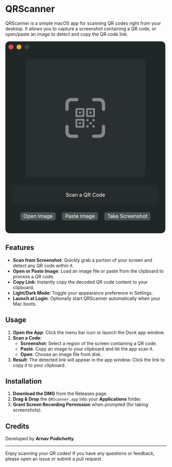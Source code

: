 # QRScanner

QRScanner is a simple macOS app for scanning QR codes right from your desktop. It allows you to capture a screenshot containing a QR code, or open/paste an image to detect and copy the QR code link.

![QR Scanner Screenshot](QRScanner_Screenshot.png)

## Features

- **Scan from Screenshot**: Quickly grab a portion of your screen and detect any QR code within it.
- **Open or Paste Image**: Load an image file or paste from the clipboard to process a QR code.
- **Copy Link**: Instantly copy the decoded QR code content to your clipboard.
- **Light/Dark Mode**: Toggle your appearance preference in Settings.
- **Launch at Login**: Optionally start QRScanner automatically when your Mac boots.

## Usage

1. **Open the App**: Click the menu bar icon or launch the Dock app window.
2. **Scan a Code**:
   - **Screenshot**: Select a region of the screen containing a QR code.
   - **Paste**: Copy an image to your clipboard and let the app scan it.
   - **Open**: Choose an image file from disk.
3. **Result**: The detected link will appear in the app window. Click the link to copy it to your clipboard.

## Installation

1. **Download the DMG** from the Releases page.
2. **Drag & Drop** the `QRScanner.app` into your **Applications** folder.
3. **Grant Screen Recording Permission** when prompted (for taking screenshots).

## Credits

Developed by **Arnav Podichetty**.

---

Enjoy scanning your QR codes! If you have any questions or feedback, please open an issue or submit a pull request.  
